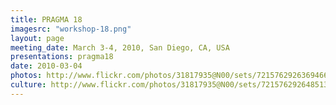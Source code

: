 ```yaml
---
title: PRAGMA 18
imagesrc: "workshop-18.png"
layout: page
meeting_date: March 3-4, 2010, San Diego, CA, USA
presentations: pragma18
date: 2010-03-04
photos: http://www.flickr.com/photos/31817935@N00/sets/72157629263694661/
culture: http://www.flickr.com/photos/31817935@N00/sets/72157629264851371/
---
```


